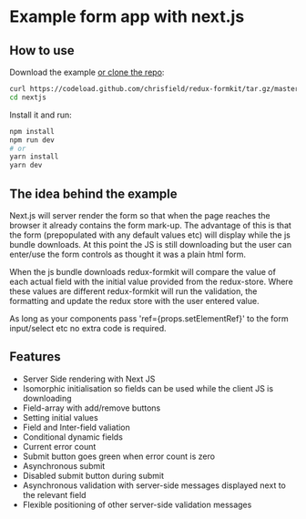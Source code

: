 # Example form app with next.js

## How to use

Download the example [or clone the repo](https://github.com/chrisfield/redux-formkit):

```bash
curl https://codeload.github.com/chrisfield/redux-formkit/tar.gz/master | tar -xz --strip=2 "redux-formkit"-master/examples/nextjs
cd nextjs
```

Install it and run:

```bash
npm install
npm run dev
# or
yarn install
yarn dev
```

## The idea behind the example

Next.js will server render the form so that when the page reaches the browser it already contains the form mark-up. The advantage of this is that the form (prepopulated with any default values etc) will display while the js bundle downloads. At this point the JS is still downloading but the user can enter/use the form controls as thought it was a plain html form.

When the js bundle downloads redux-formkit will compare the value of each actual field with the initial value provided from the redux-store. Where these values are different redux-formkit will run the validation, the formatting and update the redux store with the user entered value.

As long as your components pass 'ref={props.setElementRef}' to the form input/select etc no extra code is required.


## Features
* Server Side rendering with Next JS
* Isomorphic initialisation so fields can be used while the client JS is downloading
* Field-array with add/remove buttons
* Setting initial values
* Field and Inter-field valiation
* Conditional dynamic fields
* Current error count
* Submit button goes green when error count is zero
* Asynchronous submit
* Disabled submit button during submit
* Asynchronous validation with server-side messages displayed next to the relevant field
* Flexible positioning of other server-side validation messages


